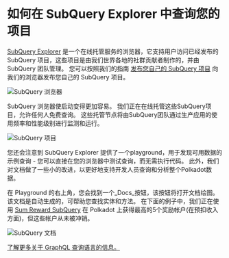 # 如何在 SubQuery Explorer 中查询您的项目

[SubQuery Explorer](https://explorer.subquery.network) 是一个在线托管服务的浏览器，它支持用户访问已经发布的 SubQuery 项目，这些项目是由我们世界各地的社群贡献者制作的，并由SubQuery 团队管理。 您可以按照我们的指南 [发布您自己的 SubQuery 项目](../publish/publish.md) 向我们的浏览器发布您自己的 SubQuery 项目。

![SubQuery 浏览器](https://static.subquery.network/media/explorer/explorer-header.png)

SubQuery 浏览器使启动变得更加容易。 我们正在在线托管这些SubQuery项目，允许任何人免费查询。 这些托管节点将由SubQuery团队通过生产应用的使用频率和性能级别进行监测和运行。

![SubQuery 项目](https://static.subquery.network/media/explorer/explorer-project.png)

您还会注意到 SubQuery Explorer 提供了一个playground，用于发现可用数据的示例查询 - 您可以直接在您的浏览器中测试查询，而无需执行代码。 此外，我们对文档做了一些小的改进，以更好地支持开发人员查询和分析整个Polkadot数据。

在 Playground 的右上角，您会找到一个_Docs_按钮，该按钮将打开文档绘图。 该文档是自动生成的，可帮助您查找实体和方法。 在下面的例子中，我们正在使用 [Sum Reward SubQuery](https://explorer.subquery.network/subquery/OnFinality-io/sum-reward) 在 Polkadot 上获得最高的5个奖励帐户(在预扣收入方面)，但这些帐户从未被冲销。

![SubQuery 文档](https://static.subquery.network/media/explorer/explorer-documentation.png)

[了解更多关于 GraphQL 查询语言的信息。](./graphql.md)
